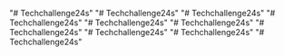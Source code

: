"# Techchallenge24s" 
"# Techchallenge24s" 
"# Techchallenge24s" 
"# Techchallenge24s" 
"# Techchallenge24s" 
"# Techchallenge24s" 
"# Techchallenge24s" 
"# Techchallenge24s" 
"# Techchallenge24s" 
"# Techchallenge24s" 
